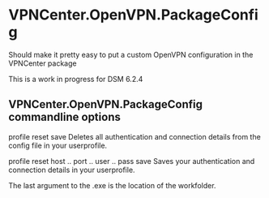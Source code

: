 # VPNCenter.OpenVPN.PackageConfig
 Should make it pretty easy to put a custom OpenVPN configuration in the VPNCenter package
 
 This is a work in progress for DSM 6.2.4

## VPNCenter.OpenVPN.PackageConfig commandline options

profile reset save 
Deletes all authentication and connection details from the config file in your userprofile.

profile reset host .. port .. user .. pass save
Saves your authentication and connection details in your userprofile.

The last argument to the .exe is the location of the workfolder.